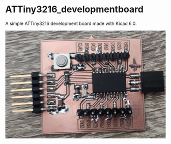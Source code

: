 # ATTiny3216_developmentboard

A simple ATTiny3216 development board made with Kicad 6.0.

![image](./ATTiny3216.png)
